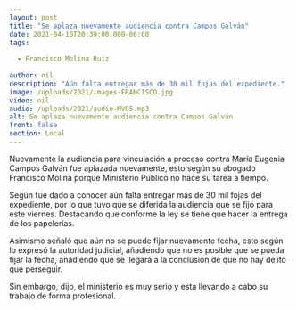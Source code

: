 ```yaml
---
layout: post
title: "Se aplaza nuevamente audiencia contra Campos Galván"
date: 2021-04-16T20:39:00.000-06:00
tags:
  
  - Francisco Molina Ruiz
  
author: nil
description: "Aún falta entregar más de 30 mil fojas del expediente."
image: /uploads/2021/images-FRANCISCO.jpg
video: nil
audio: /uploads/2021/audio-MV05.mp3
alt: Se aplaza nuevamente audiencia contra Campos Galván
front: false
section: Local
---
```


Nuevamente la audiencia para vinculación a proceso contra María Eugenia Campos Galván fue aplazada nuevamente, esto según su abogado Francisco Molina porque Ministerio Público no hace su tarea a tiempo.

Según fue dado a conocer aún falta entregar más de 30 mil fojas del expediente, por lo que tuvo que se diferida la audiencia que se fijó para este viernes. Destacando que conforme la ley se tiene que hacer la entrega de los papelerías.

Asimismo señaló que aún no se puede fijar nuevamente fecha, esto según lo expresó la autoridad judicial, añadiendo que no es posible que se pueda fijar la fecha, añadiendo que se llegará a la conclusión de que no hay delito que perseguir.

Sin embargo, dijo, el ministerio es muy serio y esta llevando a cabo su trabajo de forma profesional.
